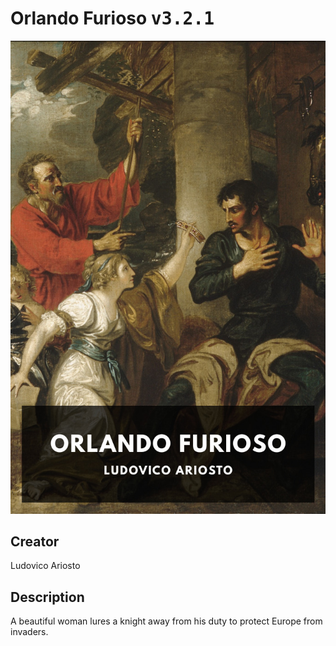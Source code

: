 
# Orlando Furioso <kbd>v3.2.1</kbd>

<center>
  <img src="./cover-1024.jpg"/>
</center>

## Creator
Ludovico Ariosto

## Description
A beautiful woman lures a knight away from his duty to protect Europe from invaders.
